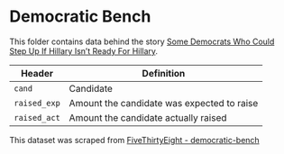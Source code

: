 # Democratic Bench

This folder contains data behind the story [Some Democrats Who Could Step Up If Hillary Isn’t Ready For Hillary](https://fivethirtyeight.com/features/some-democrats-who-could-step-up-if-hillary-isnt-ready-for-hillary/).

Header | Definition
---|---------
`cand` | Candidate
`raised_exp` | Amount the candidate was expected to raise
`raised_act` | Amount the candidate actually raised

This dataset was scraped from [FiveThirtyEight - democratic-bench](https://github.com/fivethirtyeight/data/tree/master/democratic-bench)
